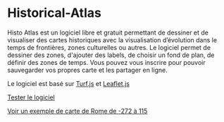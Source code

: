 # Historical-Atlas

Histo Atlas est un logiciel libre et gratuit permettant de dessiner et de visualiser des cartes historiques avec la visualisation d’évolution dans le temps de frontières, zones culturelles ou autres.
Le logiciel permet de dessiner des zones, d'ajouter des labels, de choisir un fond de plan, de définir des zones de temps.
Vous pouvez vous inscrire pour pouvoir sauvegarder vos propres carte et les partager en ligne.

Le logiciel est basé sur [Turf.js](https://turfjs.org/) et [Leaflet.js](https://leafletjs.com/)

[Tester le logiciel](http://dataexplorer.hd.free.fr/HistoAtlas/index.html)

[Voir un exemple de carte de Rome de -272 à 115](http://dataexplorer.hd.free.fr/HistoAtlas/histoAtlas.html?file=Rome&edit=false)
